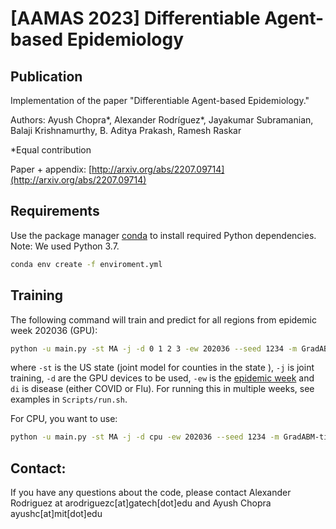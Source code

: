 # [AAMAS 2023] Differentiable Agent-based Epidemiology

## Publication

Implementation of the paper "Differentiable Agent-based Epidemiology."

Authors: Ayush Chopra*, Alexander Rodríguez*, Jayakumar Subramanian, Balaji Krishnamurthy, B. Aditya Prakash, Ramesh Raskar

*Equal contribution

Paper + appendix: [http://arxiv.org/abs/2207.09714](http://arxiv.org/abs/2207.09714)

## Requirements

Use the package manager [conda](https://docs.conda.io/en/latest/) to install required Python dependencies. Note: We used Python 3.7.

```bash
conda env create -f enviroment.yml
```

## Training

The following command will train and predict for all regions from epidemic week 202036 (GPU):

```bash
python -u main.py -st MA -j -d 0 1 2 3 -ew 202036 --seed 1234 -m GradABM-time-varying -di COVID
```

where `-st` is the US state (joint model for counties in the state ), `-j` is joint training, `-d` are the GPU devices to be used, `-ew` is the [epidemic week](https://epiweeks.readthedocs.io/en/stable/) and `di` is disease (either COVID or Flu).
For running this in multiple weeks, see examples in ```Scripts/run.sh```.

For CPU, you want to use:
```bash
python -u main.py -st MA -j -d cpu -ew 202036 --seed 1234 -m GradABM-time-varying -di COVID
```


## Contact:

If you have any questions about the code, please contact Alexander Rodriguez at arodriguezc[at]gatech[dot]edu and Ayush Chopra ayushc[at]mit[dot]edu 

